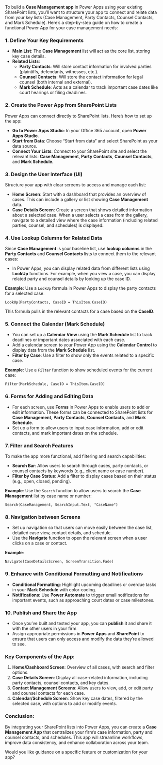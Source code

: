 To build a **Case Management app** in Power Apps using your existing SharePoint lists, you’ll want to structure your app to connect and relate data from your key lists (Case Management, Party Contacts, Counsel Contacts, and Mark Schedule). Here’s a step-by-step guide on how to create a functional Power App for your case management needs:

### 1. **Define Your Key Requirements**
   - **Main List**: The **Case Management** list will act as the core list, storing key case details.
   - **Related Lists**: 
     - **Party Contacts**: Will store contact information for involved parties (plaintiffs, defendants, witnesses, etc.).
     - **Counsel Contacts**: Will store the contact information for legal counsel (both internal and external).
     - **Mark Schedule**: Acts as a calendar to track important case dates like court hearings or filing deadlines.

### 2. **Create the Power App from SharePoint Lists**
   Power Apps can connect directly to SharePoint lists. Here’s how to set up the app:
   
   - **Go to Power Apps Studio**: In your Office 365 account, open **Power Apps Studio**.
   - **Start from Data**: Choose “Start from data” and select SharePoint as your data source.
   - **Connect Your Lists**: Connect to your SharePoint site and select the relevant lists: **Case Management**, **Party Contacts**, **Counsel Contacts**, and **Mark Schedule**.

### 3. **Design the User Interface (UI)**
   Structure your app with clear screens to access and manage each list:
   
   - **Home Screen**: Start with a dashboard that provides an overview of cases. This can include a gallery or list showing **Case Management** data.
   - **Case Details Screen**: Create a screen that shows detailed information about a selected case. When a user selects a case from the gallery, navigate to a detailed view where the case information (including related parties, counsel, and schedules) is displayed.

### 4. **Use Lookup Columns for Related Data**
   Since **Case Management** is your baseline list, use **lookup columns** in the **Party Contacts** and **Counsel Contacts** lists to connect them to the relevant cases:
   
   - In Power Apps, you can display related data from different lists using **LookUp** functions. For example, when you view a case, you can display related party and counsel details by looking up the case ID.
   
   **Example**: Use a `LookUp` formula in Power Apps to display the party contacts for a selected case:
   ```PowerApps
   LookUp(PartyContacts, CaseID = ThisItem.CaseID)
   ```
   This formula pulls in the relevant contacts for a case based on the **CaseID**.

### 5. **Connect the Calendar (Mark Schedule)**
   - You can set up a **Calendar View** using the **Mark Schedule** list to track deadlines or important dates associated with each case.
   - Add a calendar screen to your Power App using the **Calendar Control** to display data from the **Mark Schedule** list.
   - **Filter by Case**: Use a filter to show only the events related to a specific case.
   
   **Example**: Use a `Filter` function to show scheduled events for the current case:
   ```PowerApps
   Filter(MarkSchedule, CaseID = ThisItem.CaseID)
   ```

### 6. **Forms for Adding and Editing Data**
   - For each screen, use **Forms** in Power Apps to enable users to add or edit information. These forms can be connected to SharePoint lists for **Case Management**, **Party Contacts**, **Counsel Contacts**, and **Mark Schedule**.
   - Set up a form to allow users to input case information, add or edit contacts, and mark important dates on the schedule.

### 7. **Filter and Search Features**
   To make the app more functional, add filtering and search capabilities:
   - **Search Bar**: Allow users to search through cases, party contacts, or counsel contacts by keywords (e.g., client name or case number).
   - **Filter by Case Status**: Add a filter to display cases based on their status (e.g., open, closed, pending).
   
   **Example**: Use the `Search` function to allow users to search the **Case Management** list by case name or number:
   ```PowerApps
   Search(CaseManagement, SearchInput.Text, "CaseName")
   ```

### 8. **Navigation between Screens**
   - Set up navigation so that users can move easily between the case list, detailed case view, contact details, and schedule.
   - Use the **Navigate** function to open the relevant screen when a user clicks on a case or contact.
   
   **Example**:
   ```PowerApps
   Navigate(CaseDetailsScreen, ScreenTransition.Fade)
   ```

### 9. **Enhance with Conditional Formatting and Notifications**
   - **Conditional Formatting**: Highlight upcoming deadlines or overdue tasks in your **Mark Schedule** with color-coding.
   - **Notifications**: Use **Power Automate** to trigger email notifications for important events, such as approaching court dates or case milestones.

### 10. **Publish and Share the App**
   - Once you’ve built and tested your app, you can **publish** it and share it with the other users in your firm.
   - Assign appropriate permissions in **Power Apps** and **SharePoint** to ensure that users can only access and modify the data they’re allowed to see.

### Key Components of the App:
1. **Home/Dashboard Screen**: Overview of all cases, with search and filter options.
2. **Case Details Screen**: Display all case-related information, including party contacts, counsel contacts, and key dates.
3. **Contact Management Screens**: Allow users to view, add, or edit party and counsel contacts for each case.
4. **Calendar/Schedule Screen**: Show key case dates, filtered by the selected case, with options to add or modify events.

### Conclusion:
By integrating your SharePoint lists into Power Apps, you can create a **Case Management App** that centralizes your firm’s case information, party and counsel contacts, and schedules. This app will streamline workflows, improve data consistency, and enhance collaboration across your team.

Would you like guidance on a specific feature or customization for your app?
